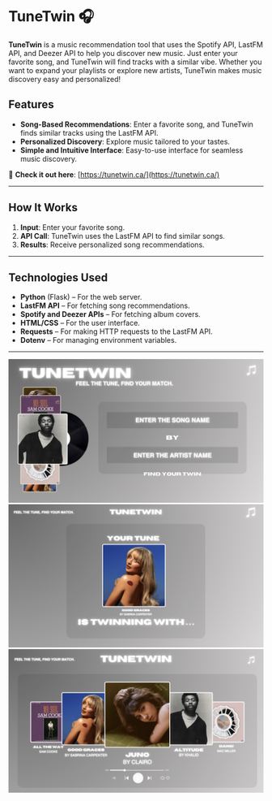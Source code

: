 # TuneTwin 🎧

**TuneTwin** is a music recommendation tool that uses the Spotify API, LastFM API, and Deezer API to help you discover new music. Just enter your favorite song, and TuneTwin will find tracks with a similar vibe. Whether you want to expand your playlists or explore new artists, TuneTwin makes music discovery easy and personalized!

## Features

- **Song-Based Recommendations**: Enter a favorite song, and TuneTwin finds similar tracks using the LastFM API.
- **Personalized Discovery**: Explore music tailored to your tastes.
- **Simple and Intuitive Interface**: Easy-to-use interface for seamless music discovery.

🔗 **Check it out here**: [https://tunetwin.ca/](https://tunetwin.ca/)

---

## How It Works

1. **Input**: Enter your favorite song.
2. **API Call**: TuneTwin uses the LastFM API to find similar songs.
3. **Results**: Receive personalized song recommendations.

---

## Technologies Used

- **Python** (Flask) – For the web server.
- **LastFM API** – For fetching song recommendations.
- **Spotify and Deezer APIs** – For fetching album covers.
- **HTML/CSS** – For the user interface.
- **Requests** – For making HTTP requests to the LastFM API.
- **Dotenv** – For managing environment variables.

---

![Home Sample](static/images/home-sample.png)
![Your Tune Sample](static/images/yourtune-sample.png)
![Results Sample](static/images/results-sample.png)
